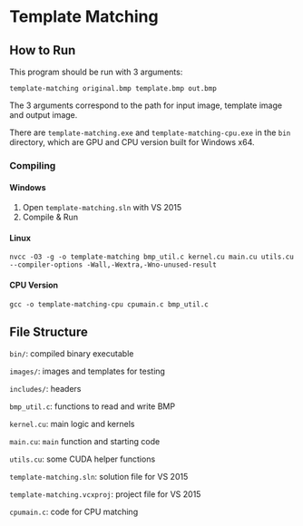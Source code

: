 # Template Matching

## How to Run

This program should be run with 3 arguments:

```
template-matching original.bmp template.bmp out.bmp
```

The 3 arguments correspond to the path for input image, template image and output image.

There are `template-matching.exe` and `template-matching-cpu.exe` in the `bin` directory, which are GPU and CPU version built for Windows x64.

### Compiling

#### Windows

1. Open `template-matching.sln` with VS 2015
2. Compile & Run

#### Linux

```
nvcc -O3 -g -o template-matching bmp_util.c kernel.cu main.cu utils.cu --compiler-options -Wall,-Wextra,-Wno-unused-result
```

#### CPU Version

```
gcc -o template-matching-cpu cpumain.c bmp_util.c
```



## File Structure

`bin/`: compiled binary executable

`images/`: images and templates for testing

`includes/`: headers

`bmp_util.c`: functions to read and write BMP

`kernel.cu`: main logic and kernels

`main.cu`: `main` function and starting code

`utils.cu`: some CUDA helper functions

`template-matching.sln`: solution file for VS 2015

`template-matching.vcxproj`: project file for VS 2015

`cpumain.c`: code for CPU matching

